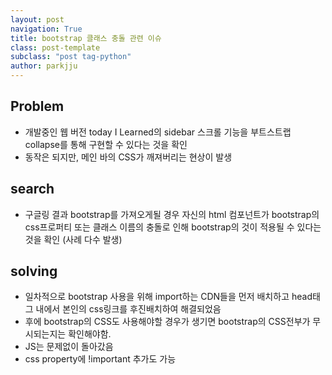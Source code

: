 ```yaml
---
layout: post
navigation: True
title: bootstrap 클래스 충돌 관련 이슈
class: post-template
subclass: "post tag-python"
author: parkjju
---
```


<!-- Todo: coursera troubleshooting 학습 후 정리 -->

## Problem

- 개발중인 웹 버전 today I Learned의 sidebar 스크롤 기능을 부트스트랩 collapse를 통해 구현할 수 있다는 것을 확인
- 동작은 되지만, 메인 바의 CSS가 깨져버리는 현상이 발생

## search

- 구글링 결과 bootstrap를 가져오게될 경우 자신의 html 컴포넌트가 bootstrap의 css프로퍼티 또는 클래스 이름의 충돌로 인해 bootstrap의 것이 적용될 수 있다는 것을 확인 (사례 다수 발생)

## solving

- 일차적으로 bootstrap 사용을 위해 import하는 CDN들을 먼저 배치하고 head태그 내에서 본인의 css링크를 후진배치하여 해결되었음
- 후에 bootstrap의 CSS도 사용해야할 경우가 생기면 bootstrap의 CSS전부가 무시되는지는 확인해야함.
- JS는 문제없이 돌아갔음
- css property에 !important 추가도 가능

